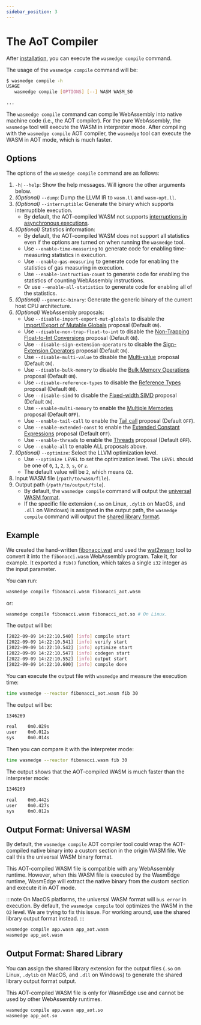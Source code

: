 ```yaml
---
sidebar_position: 3
---
```


# The AoT Compiler

After [installation](../install.md#install), you can execute the `wasmedge compile` command.

The usage of the `wasmedge compile` command will be:

```bash
$ wasmedge compile -h
USAGE
   wasmedge compile [OPTIONS] [--] WASM WASM_SO

...
```

The `wasmedge compile` command can compile WebAssembly into native machine code (i.e., the AOT compiler). For the pure WebAssembly, the `wasmedge` tool will execute the WASM in interpreter mode. After compiling with the `wasmedge compile` AOT compiler, the `wasmedge` tool can execute the WASM in AOT mode, which is much faster.

## Options

The options of the `wasmedge compile` command are as follows:

1. `-h|--help`: Show the help messages. Will ignore the other arguments below.
2. _(Optional)_ `--dump`: Dump the LLVM IR to `wasm.ll` and `wasm-opt.ll`.
3. _(Optional)_ `--interruptible`: Generate the binary which supports interruptible execution.
   - By default, the AOT-compiled WASM not supports [interruptions in asynchronous executions](../../embed/c/reference/0.12.x#async).
4. _(Optional)_ Statistics information:
   - By default, the AOT-compiled WASM does not support all statistics even if the options are turned on when running the `wasmedge` tool.
   - Use `--enable-time-measuring` to generate code for enabling time-measuring statistics in execution.
   - Use `--enable-gas-measuring` to generate code for enabling the statistics of gas measuring in execution.
   - Use `--enable-instruction-count` to generate code for enabling the statistics of counting WebAssembly instructions.
   - Or use `--enable-all-statistics` to generate code for enabling all of the statistics.
5. _(Optional)_ `--generic-binary`: Generate the generic binary of the current host CPU architecture.
6. _(Optional)_ WebAssembly proposals:
   - Use `--disable-import-export-mut-globals` to disable the [Import/Export of Mutable Globals](https://github.com/WebAssembly/mutable-global) proposal (Default `ON`).
   - Use `--disable-non-trap-float-to-int` to disable the [Non-Trapping Float-to-Int Conversions](https://github.com/WebAssembly/nontrapping-float-to-int-conversions) proposal (Default `ON`).
   - Use `--disable-sign-extension-operators` to disable the [Sign-Extension Operators](https://github.com/WebAssembly/sign-extension-ops) proposal (Default `ON`).
   - Use `--disable-multi-value` to disable the [Multi-value](https://github.com/WebAssembly/multi-value) proposal (Default `ON`).
   - Use `--disable-bulk-memory` to disable the [Bulk Memory Operations](https://github.com/WebAssembly/bulk-memory-operations) proposal (Default `ON`).
   - Use `--disable-reference-types` to disable the [Reference Types](https://github.com/WebAssembly/reference-types) proposal (Default `ON`).
   - Use `--disable-simd` to disable the [Fixed-width SIMD](https://github.com/webassembly/simd) proposal (Default `ON`).
   - Use `--enable-multi-memory` to enable the [Multiple Memories](https://github.com/WebAssembly/multi-memory) proposal (Default `OFF`).
   - Use `--enable-tail-call` to enable the [Tail call](https://github.com/WebAssembly/tail-call) proposal (Default `OFF`).
   - Use `--enable-extended-const` to enable the [Extended Constant Expressions](https://github.com/WebAssembly/extended-const) proposal (Default `OFF`).
   - Use `--enable-threads` to enable the [Threads](https://github.com/webassembly/threads) proposal (Default `OFF`).
   - Use `--enable-all` to enable ALL proposals above.
7. _(Optional)_ `--optimize`: Select the LLVM optimization level.
   - Use `--optimize LEVEL` to set the optimization level. The `LEVEL` should be one of `0`, `1`, `2`, `3`, `s`, or `z`.
   - The default value will be `2`, which means `O2`.
8. Input WASM file (`/path/to/wasm/file`).
9. Output path (`/path/to/output/file`).
   - By default, the `wasmedge compile` command will output the [universal WASM format](#output-format-universal-wasm).
   - If the specific file extension (`.so` on Linux, `.dylib` on MacOS, and `.dll` on Windows) is assigned in the output path, the `wasmedge compile` command will output the [shared library format](#output-format-shared-library).

## Example

We created the hand-written [fibonacci.wat](https://github.com/WasmEdge/WasmEdge/raw/master/examples/wasm/fibonacci.wat) and used the [wat2wasm](https://webassembly.github.io/wabt/demo/wat2wasm/) tool to convert it into the `fibonacci.wasm` WebAssembly program. Take it, for example. It exported a `fib()` function, which takes a single `i32` integer as the input parameter.

You can run:

```bash
wasmedge compile fibonacci.wasm fibonacci_aot.wasm
```

or:

```bash
wasmedge compile fibonacci.wasm fibonacci_aot.so # On Linux.
```

The output will be:

```bash
[2022-09-09 14:22:10.540] [info] compile start
[2022-09-09 14:22:10.541] [info] verify start
[2022-09-09 14:22:10.542] [info] optimize start
[2022-09-09 14:22:10.547] [info] codegen start
[2022-09-09 14:22:10.552] [info] output start
[2022-09-09 14:22:10.600] [info] compile done
```

You can execute the output file with `wasmedge` and measure the execution time:

```bash
time wasmedge --reactor fibonacci_aot.wasm fib 30
```

The output will be:

```bash
1346269

real    0m0.029s
user    0m0.012s
sys     0m0.014s
```

Then you can compare it with the interpreter mode:

```bash
time wasmedge --reactor fibonacci.wasm fib 30
```

The output shows that the AOT-compiled WASM is much faster than the interpreter mode:

```bash
1346269

real    0m0.442s
user    0m0.427s
sys     0m0.012s
```

## Output Format: Universal WASM

By default, the `wasmedge compile` AOT compiler tool could wrap the AOT-compiled native binary into a custom section in the origin WASM file. We call this the universal WASM binary format.

This AOT-compiled WASM file is compatible with any WebAssembly runtime. However, when this WASM file is executed by the WasmEdge runtime, WasmEdge will extract the native binary from the custom section and execute it in AOT mode.

<!-- prettier-ignore -->
:::note
On MacOS platforms, the universal WASM format will `bus error` in execution. By default, the `wasmedge compile` tool optimizes the WASM in the `O2` level. We are trying to fix this issue. For working around, use the shared library output format instead.
:::

```bash
wasmedge compile app.wasm app_aot.wasm
wasmedge app_aot.wasm
```

## Output Format: Shared Library

You can assign the shared library extension for the output files (`.so` on Linux, `.dylib` on MacOS, and `.dll` on Windows) to generate the shared library output format output.

This AOT-compiled WASM file is only for WasmEdge use and cannot be used by other WebAssembly runtimes.

```bash
wasmedge compile app.wasm app_aot.so
wasmedge app_aot.so
```
